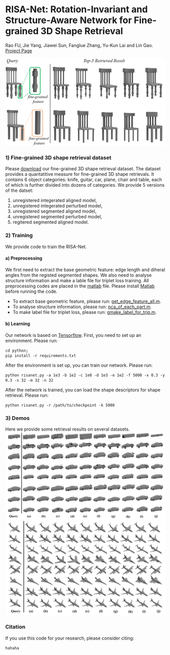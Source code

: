# RISA-Net: Rotation-Invariant and Structure-Aware Network for Fine-grained 3D Shape Retrieval
Rao FU, Jie Yang, Jiawei Sun, Fanglue Zhang, Yu-Kun Lai and Lin Gao.
[Project Page](./)

![Teaser Image](./images/teaser.png)

### 1) Fine-grained 3D shape retrieval dataset
Please [download](https://drive.google.com/drive/folders/1BpwtlhrYfR5xGcXGoYFjo9bQFtw4nFvP?usp=sharing) our fine-grained 3D shape retrieval dataset. The dataset provides a quantatitive measure for fine-grained 3D shape retrievals. It contains 6 object categories: knife, guitar, car, plane, chair and table, each of which is further divided into dozens of categories. 
We provide 5 versions of the datset: 
1. unregistered integerated aligned model,
2. unregistered integerated perturbed model, 
3. unregistered segmented aligned model, 
4. unregistered segmented perturbed model, 
5. regitered segmented aligned model.


### 2) Training
We provide code to train the RISA-Net.

#### a) Preprocessing
We first need to extract the base geometric feature: edge length and diheral angles from the registed segmented shapes. We also need to analyse structure information and make a lable file for triplet loss training. All preprocessing codes are placed in the [matlab]() file. Please install [Matlab](https://www.mathworks.com/products/matlab.html) before running the code.

* To extract base geometric feature, please run: [get_edge_feature_all.m](./matlab/get_edge_feature_all.m).
* To analyse structure information, please run: [pca_of_each_part.m](./matlab/pca_of_each_part.m).
* To make label file for triplet loss, please run: [gmake_label_for_trip.m](./matlab/gmake_label_for_trip.m).

#### b) Learning
Our network is based on [Tensorflow](https://www.tensorflow.org/). First, you need to set up an environment. Please run:
```
cd python;
pip install -r requirements.txt
```

After the environment is set up, you can train our network. Please run:
```
python risanet.py -a 1e3 -b 1e2 -c 1e0 -d 1e3 -e 1e2 -f 5000 -x 0.3 -y 0.3 -s 32 -m 32 -n 32

```

After the network is trained, you can load the shape descriptors for shape retrieval. Please run:
```
python risanet.py -r /path/to/checkpoint -k 5000

```

### 3) Demos

Here we provide some retrieval results on several datasets.
![Result Image](./images/sample_car.jpg)
![Result Image](./images/sample_plane.jpg)

### Citation
If you use this code for your research, please consider citing:
```
hahaha
```